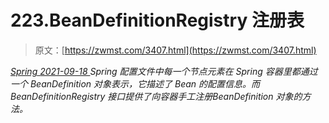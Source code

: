 <!--yml
category: 未分类
date: 0001-01-01 00:00:00
-->

# 223.BeanDefinitionRegistry 注册表

> 原文：[https://zwmst.com/3407.html](https://zwmst.com/3407.html)

   [ *Spring* ](https://zwmst.com/spring)*[ <time datetime="2021-09-18T14:36:28+08:00"> 2021-09-18 </time> ](https://zwmst.com/3407.html)  Spring 配置文件中每一个节点元素在 Spring 容器里都通过一个 BeanDefinition 对象表示，它描述了 Bean 的配置信息。而 BeanDefinitionRegistry 接口提供了向容器手工注册BeanDefinition 对象的方法。*